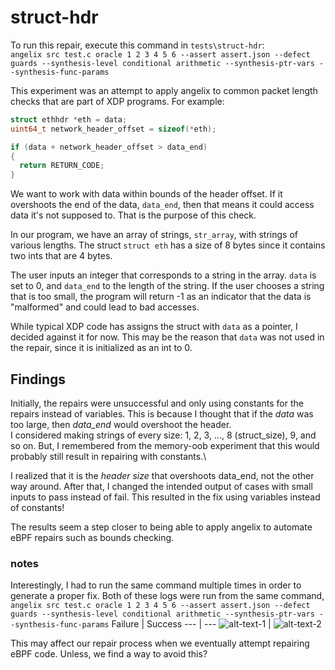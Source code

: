 # struct-hdr
To run this repair, execute this command in `tests\struct-hdr`:\
`angelix src test.c oracle 1 2 3 4 5 6 --assert assert.json --defect guards --synthesis-level conditional arithmetic --synthesis-ptr-vars --synthesis-func-params`

This experiment was an attempt to apply angelix to common packet length checks that are part of XDP programs. For example:
```c
struct ethhdr *eth = data;
uint64_t network_header_offset = sizeof(*eth);

if (data + network_header_offset > data_end)
{
  return RETURN_CODE;
}
```
We want to work with data within bounds of the header offset. If it overshoots the end of the data, `data_end`, then that means it could access data it's not supposed to. That is the purpose of this check.

In our program, we have an array of strings, `str_array`, with strings of various lengths. The struct `struct eth` has a size of 8 bytes since it contains two ints that are 4 bytes.

The user inputs an integer that corresponds to a string in the array. `data` is set to 0, and `data_end` to the length of the string. If the user chooses a string that is too small, the program will return -1 as an indicator that the data is "malformed" and could lead to bad accesses.

While typical XDP code has assigns the struct with `data` as a pointer, I decided against it for now. This may be the reason that `data` was not used in the repair, since it is initialized as an int to 0.

 ## Findings
Initially, the repairs were unsuccessful and only using constants for the repairs instead of variables. This is because I thought that if the *data* was too large, then *data_end* would overshoot the header.\
I considered making strings of every size: 1, 2, 3, ..., 8 (struct_size), 9, and so on. But, I remembered from the memory-oob experiment that this would probably still result in repairing with constants.\

I realized that it is the *header size* that overshoots data_end, not the other way around. After that, I changed the intended output of cases with small inputs to pass instead of fail. This resulted in the fix using variables instead of constants!

The results seem a step closer to being able to apply angelix to automate eBPF repairs such as bounds checking.

### notes
Interestingly, I had to run the same command multiple times in order to generate a proper fix.
Both of these logs were run from the same command, `angelix src test.c oracle 1 2 3 4 5 6 --assert assert.json --defect guards --synthesis-level conditional arithmetic --synthesis-ptr-vars --synthesis-func-params`
Failure | Success
--- | ---
![alt-text-1](https://github.com/smartnic/angelix_findings/blob/main/struct-hdr/struct-hdr-try1.png "Failure") | ![alt-text-2](https://github.com/smartnic/angelix_findings/blob/main/struct-hdr/struct-hdr-try2.png "Success")

This may affect our repair process when we eventually attempt repairing eBPF code. Unless, we find a way to avoid this?
